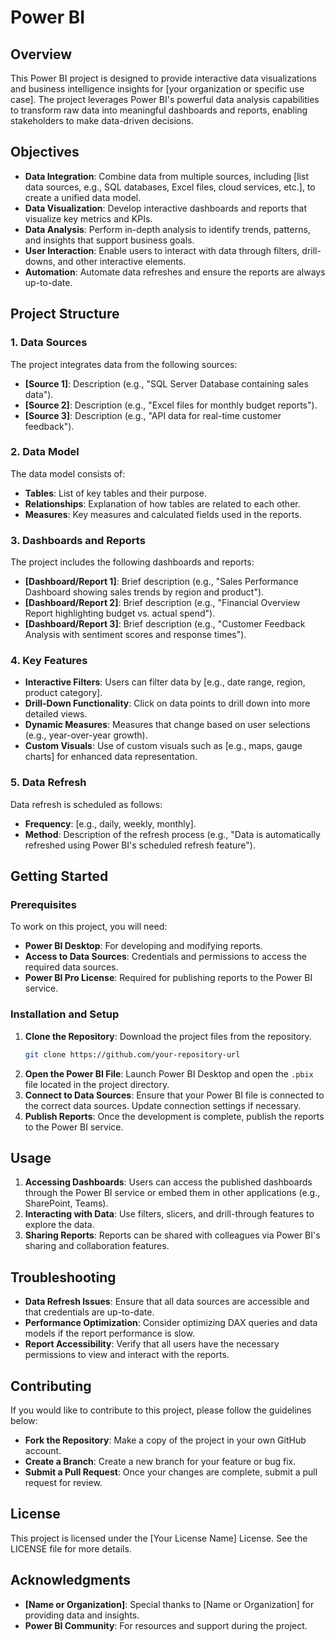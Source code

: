# Power BI

## Overview

This Power BI project is designed to provide interactive data visualizations and business intelligence insights for [your organization or specific use case]. The project leverages Power BI's powerful data analysis capabilities to transform raw data into meaningful dashboards and reports, enabling stakeholders to make data-driven decisions.

## Objectives

- **Data Integration**: Combine data from multiple sources, including [list data sources, e.g., SQL databases, Excel files, cloud services, etc.], to create a unified data model.
- **Data Visualization**: Develop interactive dashboards and reports that visualize key metrics and KPIs.
- **Data Analysis**: Perform in-depth analysis to identify trends, patterns, and insights that support business goals.
- **User Interaction**: Enable users to interact with data through filters, drill-downs, and other interactive elements.
- **Automation**: Automate data refreshes and ensure the reports are always up-to-date.

## Project Structure

### 1. Data Sources

The project integrates data from the following sources:
- **[Source 1]**: Description (e.g., "SQL Server Database containing sales data").
- **[Source 2]**: Description (e.g., "Excel files for monthly budget reports").
- **[Source 3]**: Description (e.g., "API data for real-time customer feedback").

### 2. Data Model

The data model consists of:
- **Tables**: List of key tables and their purpose.
- **Relationships**: Explanation of how tables are related to each other.
- **Measures**: Key measures and calculated fields used in the reports.

### 3. Dashboards and Reports

The project includes the following dashboards and reports:
- **[Dashboard/Report 1]**: Brief description (e.g., "Sales Performance Dashboard showing sales trends by region and product").
- **[Dashboard/Report 2]**: Brief description (e.g., "Financial Overview Report highlighting budget vs. actual spend").
- **[Dashboard/Report 3]**: Brief description (e.g., "Customer Feedback Analysis with sentiment scores and response times").

### 4. Key Features

- **Interactive Filters**: Users can filter data by [e.g., date range, region, product category].
- **Drill-Down Functionality**: Click on data points to drill down into more detailed views.
- **Dynamic Measures**: Measures that change based on user selections (e.g., year-over-year growth).
- **Custom Visuals**: Use of custom visuals such as [e.g., maps, gauge charts] for enhanced data representation.

### 5. Data Refresh

Data refresh is scheduled as follows:
- **Frequency**: [e.g., daily, weekly, monthly].
- **Method**: Description of the refresh process (e.g., "Data is automatically refreshed using Power BI's scheduled refresh feature").

## Getting Started

### Prerequisites

To work on this project, you will need:
- **Power BI Desktop**: For developing and modifying reports.
- **Access to Data Sources**: Credentials and permissions to access the required data sources.
- **Power BI Pro License**: Required for publishing reports to the Power BI service.

### Installation and Setup

1. **Clone the Repository**: Download the project files from the repository.
   ```bash
   git clone https://github.com/your-repository-url
   ```
2. **Open the Power BI File**: Launch Power BI Desktop and open the `.pbix` file located in the project directory.
3. **Connect to Data Sources**: Ensure that your Power BI file is connected to the correct data sources. Update connection settings if necessary.
4. **Publish Reports**: Once the development is complete, publish the reports to the Power BI service.

## Usage

1. **Accessing Dashboards**: Users can access the published dashboards through the Power BI service or embed them in other applications (e.g., SharePoint, Teams).
2. **Interacting with Data**: Use filters, slicers, and drill-through features to explore the data.
3. **Sharing Reports**: Reports can be shared with colleagues via Power BI's sharing and collaboration features.

## Troubleshooting

- **Data Refresh Issues**: Ensure that all data sources are accessible and that credentials are up-to-date.
- **Performance Optimization**: Consider optimizing DAX queries and data models if the report performance is slow.
- **Report Accessibility**: Verify that all users have the necessary permissions to view and interact with the reports.

## Contributing

If you would like to contribute to this project, please follow the guidelines below:
- **Fork the Repository**: Make a copy of the project in your own GitHub account.
- **Create a Branch**: Create a new branch for your feature or bug fix.
- **Submit a Pull Request**: Once your changes are complete, submit a pull request for review.

## License

This project is licensed under the [Your License Name] License. See the LICENSE file for more details.

## Acknowledgments

- **[Name or Organization]**: Special thanks to [Name or Organization] for providing data and insights.
- **Power BI Community**: For resources and support during the project.
